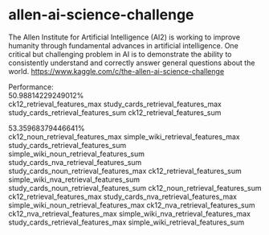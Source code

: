 # allen-ai-science-challenge  
The Allen Institute for Artificial Intelligence (AI2) is working to improve humanity through fundamental advances in artificial intelligence. One critical but challenging problem in AI is to demonstrate the ability to consistently understand and correctly answer general questions about the world. https://www.kaggle.com/c/the-allen-ai-science-challenge  

Performance:  
50.98814229249012%  
ck12_retrieval_features_max study_cards_retrieval_features_max study_cards_retrieval_features_sum ck12_retrieval_features_sum 
  
53.35968379446641%  
ck12_noun_retrieval_features_max simple_wiki_retrieval_features_max study_cards_retrieval_features_sum simple_wiki_noun_retrieval_features_sum study_cards_nva_retrieval_features_sum study_cards_noun_retrieval_features_max ck12_retrieval_features_sum simple_wiki_nva_retrieval_features_sum study_cards_noun_retrieval_features_sum ck12_noun_retrieval_features_sum ck12_retrieval_features_max study_cards_nva_retrieval_features_max simple_wiki_noun_retrieval_features_max ck12_nva_retrieval_features_sum ck12_nva_retrieval_features_max simple_wiki_nva_retrieval_features_max study_cards_retrieval_features_max simple_wiki_retrieval_features_sum 
  